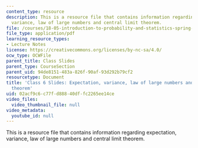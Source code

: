 ```yaml
---
content_type: resource
description: This is a resource file that contains information regarding expectation,
  variance, law of large numbers and central limit theorem.
file: /courses/18-05-introduction-to-probability-and-statistics-spring-2014/02acf9c6c77fd88840dffc2265ee14ce_MIT18_05S14_class6slides.pdf
file_type: application/pdf
learning_resource_types:
- Lecture Notes
license: https://creativecommons.org/licenses/by-nc-sa/4.0/
ocw_type: OCWFile
parent_title: Class Slides
parent_type: CourseSection
parent_uid: 94de8151-483a-826f-90af-93d292b79cf2
resourcetype: Document
title: 'Class 6 Slides: Expectation, variance, law of large numbers and central limit
  theorem'
uid: 02acf9c6-c77f-d888-40df-fc2265ee14ce
video_files:
  video_thumbnail_file: null
video_metadata:
  youtube_id: null
---
```

This is a resource file that contains information regarding expectation, variance, law of large numbers and central limit theorem.